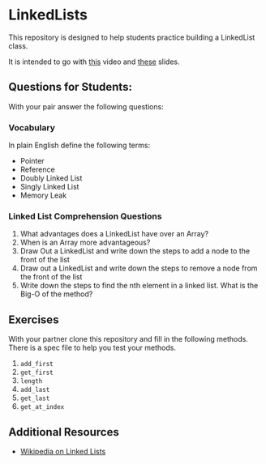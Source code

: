 # LinkedLists

This repository is designed to help students practice building a LinkedList class.

It is intended to go with [this](https://adaacademy.hosted.panopto.com/Panopto/Pages/Viewer.aspx?id=09826bc4-0af6-4f99-8688-a99100f1cddd) video and [these](https://drive.google.com/file/d/0B__DV26QHsH4TnUzdU4zWF85S1k/view?usp=sharing) slides.

## Questions for Students:

With your pair answer the following questions:

### Vocabulary

In plain English define the following terms:

* Pointer
* Reference
* Doubly Linked List
* Singly Linked List
* Memory Leak

### Linked List Comprehension Questions

1.  What advantages does a LinkedList have over an Array?
2.  When is an Array more advantageous?
3.  Draw Out a LinkedList and write down the steps to add a node to the front of the list
4.  Draw out a LinkedList and write down the steps to remove a node from the front of the list
5.  Write down the steps to find the nth element in a linked list.  What is the Big-O of the method?

## Exercises

With your partner clone this repository and fill in the following methods.  There is a spec file to help you test your methods.

1.  `add_first`
2.  `get_first`
3.  `length`
4.  `add_last`
5.  `get_last`
6.  `get_at_index`

## Additional Resources
- [Wikipedia on Linked Lists](https://en.wikipedia.org/wiki/Linked_list)
